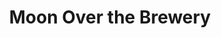 ---
layout: productions
title: Moon Over the Brewery
year: 2007
image: 
image_credit: 
image_alt:
image_caption:
category: 
details:
  Theatre: Theatre Jacksonville
cast:
  Warren: Michael Lipp
crew:
external_links:
---